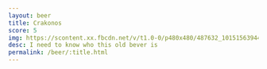 ```yaml
---
layout: beer
title: Crakonos
score: 5
img: https://scontent.xx.fbcdn.net/v/t1.0-0/p480x480/487632_10151563944693745_625226538_n.jpg?oh=63e60a6531a85e7ee77a4efade46c763&oe=586FB8D4
desc: I need to know who this old bever is
permalink: /beer/:title.html
---
```

